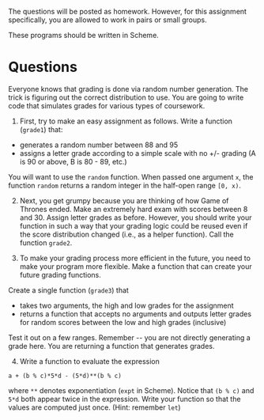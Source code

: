 The questions will be posted as homework.
However, for this assignment specifically,
you are allowed to work in pairs or small groups.

These programs should be written in Scheme.

# Questions

Everyone knows that grading is done via random number generation.
The trick is figuring out the correct distribution to use.
You are going to write code that simulates grades for various types of
coursework.

1. First, try to make an easy assignment as follows.
Write a function (`grade1`) that:
* generates a random number between 88 and 95
* assigns a letter grade according to a simple scale with no +/- grading
(A is 90 or above, B is 80 - 89, etc.)

You will want to use the `random` function.
When passed one argument `x`,
the function `random` returns a random integer in the half-open range `[0, x)`.

2. Next, you get grumpy because you are thinking of how Game of Thrones ended.
Make an extremely hard exam with scores between 8 and 30.
Assign letter grades as before.
However, you should write your function in such a way that your grading logic
could be reused even if the score distribution changed
(i.e., as a helper function).
Call the function `grade2`.

3. To make your grading process more efficient in the future,
you need to make your program more flexible.
Make a function that can create your future grading functions.

Create a single function (`grade3`) that
* takes two arguments, the high and low grades for the assignment
* returns a function that accepts no arguments and outputs letter grades
for random scores between the low and high grades (inclusive)

Test it out on a few ranges.
Remember -- you are not directly generating a grade here.
You are returning a function that generates grades.

4. Write a function to evaluate the expression
```
a + (b % c)*5*d - (5*d)**(b % c)
```
where `**` denotes exponentiation (`expt` in Scheme).
Notice that `(b % c)` and `5*d` both appear twice in the expression.
Write your function so that the values are computed just once.
(Hint: remember `let`)
